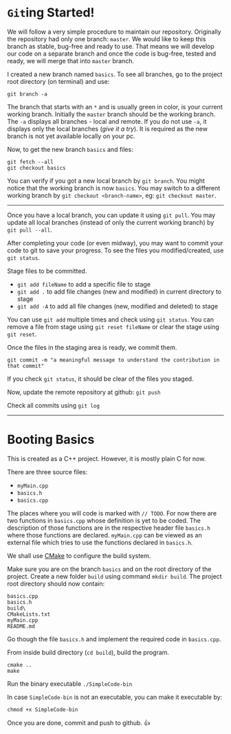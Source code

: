 # `Git`ing Started!

We will follow a very simple procedure to maintain our repository. Originally the repository had only one branch: `master`. We would like to keep this branch as stable, bug-free and ready to use. That means we will develop our code on a separate branch and once the code is bug-free, tested and ready, we will merge that into `master` branch.

I created a new branch named `basics`. To see all branches, go to the project root directory (on terminal) and use:
```
git branch -a
```
The branch that starts with an `*` and is usually green in color, is your current working branch. Initially the `master` branch should be the working branch.
The `-a` displays all branches - local and remote. If you do not use `-a`, it displays only the local branches (_give it a try_). It is required as the new branch is not yet available locally on your pc.

Now, to get the new branch `basics` and files:
```
git fetch --all
git checkout basics
```
You can verify if you got a new local branch by `git branch`. You might notice that the working branch is now `basics`. You may switch to a different working branch by `git checkout <branch-name>`, eg: `git checkout master`.

___

Once you have a local branch, you can update it using `git pull`. You may update all local branches (instead of only the current working branch) by `git pull --all`.

After completing your code (or even midway), you may want to commit your code to git to save your progress. To see the files you modified/created, use `git status`.

Stage files to be committed.
* `git add fileName` to add a specific file to stage
* `git add .` to add file changes (new and modified) in current directory to stage
* `git add -A` to add all file changes (new, modified and deleted) to stage


You can use `git add` multiple times and check using `git status`. 
You can remove a file from stage using `git reset fileName` or clear the stage using `git reset`.

Once the files in the staging area is ready, we commit them.

```
git commit -m "a meaningful message to understand the contribution in that commit"
```
If you check `git status`, it should be clear of the files you staged.

Now, update the remote repository at github: `git push`

Check all commits using `git log`


___

# Booting Basics
This is created as a C++ project. However, it is mostly plain C for now.

There are three source files:
* `myMain.cpp` 
* `basics.h`
* `basics.cpp`

The places where you will code is marked with `// TODO`. For now there are two functions in `basics.cpp` whose definition is yet to be coded. The description of those functions are in the respective header file `basics.h` where those functions are declared. 
`myMain.cpp` can be viewed as an external file which tries to use the functions declared in `basics.h`.

We shall use [CMake](https://cmake.org/) to configure the build system.

Make sure you are on the branch `basics` and on the root directory of the project. Create a new folder `build` using command `mkdir build`. The project root directory should now contain:
```
basics.cpp  
basics.h  
build\
CMakeLists.txt  
myMain.cpp  
README.md
```

Go though the file `basics.h` and implement the required code in `basics.cpp`.

From inside build directory (`cd build`), build the program.
```
cmake ..
make
```
Run the binary executable `./SimpleCode-bin`

In case `SimpleCode-bin` is not an executable, you can make it executable by:
```
chmod +x SimpleCode-bin
```
Once you are done, commit and push to github.  :+1:
